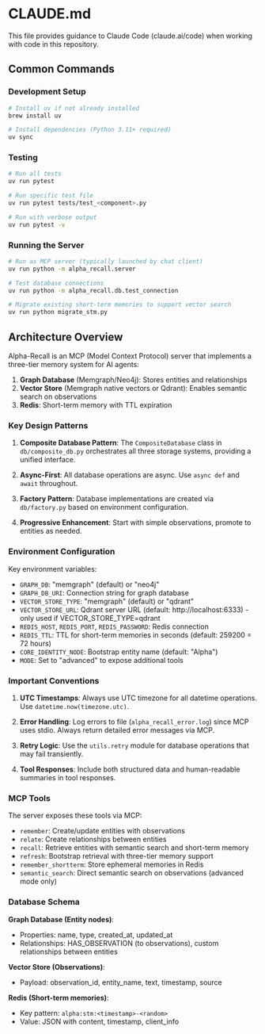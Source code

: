 # CLAUDE.md

This file provides guidance to Claude Code (claude.ai/code) when working with code in this repository.

## Common Commands

### Development Setup
```bash
# Install uv if not already installed
brew install uv

# Install dependencies (Python 3.11+ required)
uv sync
```

### Testing
```bash
# Run all tests
uv run pytest

# Run specific test file
uv run pytest tests/test_<component>.py

# Run with verbose output
uv run pytest -v
```

### Running the Server
```bash
# Run as MCP server (typically launched by chat client)
uv run python -m alpha_recall.server

# Test database connections
uv run python -m alpha_recall.db.test_connection

# Migrate existing short-term memories to support vector search
uv run python migrate_stm.py
```

## Architecture Overview

Alpha-Recall is an MCP (Model Context Protocol) server that implements a three-tier memory system for AI agents:

1. **Graph Database** (Memgraph/Neo4j): Stores entities and relationships
2. **Vector Store** (Memgraph native vectors or Qdrant): Enables semantic search on observations
3. **Redis**: Short-term memory with TTL expiration

### Key Design Patterns

1. **Composite Database Pattern**: The `CompositeDatabase` class in `db/composite_db.py` orchestrates all three storage systems, providing a unified interface.

2. **Async-First**: All database operations are async. Use `async def` and `await` throughout.

3. **Factory Pattern**: Database implementations are created via `db/factory.py` based on environment configuration.

4. **Progressive Enhancement**: Start with simple observations, promote to entities as needed.

### Environment Configuration

Key environment variables:
- `GRAPH_DB`: "memgraph" (default) or "neo4j"
- `GRAPH_DB_URI`: Connection string for graph database
- `VECTOR_STORE_TYPE`: "memgraph" (default) or "qdrant"
- `VECTOR_STORE_URL`: Qdrant server URL (default: http://localhost:6333) - only used if VECTOR_STORE_TYPE=qdrant
- `REDIS_HOST`, `REDIS_PORT`, `REDIS_PASSWORD`: Redis connection
- `REDIS_TTL`: TTL for short-term memories in seconds (default: 259200 = 72 hours)
- `CORE_IDENTITY_NODE`: Bootstrap entity name (default: "Alpha")
- `MODE`: Set to "advanced" to expose additional tools

### Important Conventions

1. **UTC Timestamps**: Always use UTC timezone for all datetime operations. Use `datetime.now(timezone.utc)`.

2. **Error Handling**: Log errors to file (`alpha_recall_error.log`) since MCP uses stdio. Always return detailed error messages via MCP.

3. **Retry Logic**: Use the `utils.retry` module for database operations that may fail transiently.

4. **Tool Responses**: Include both structured data and human-readable summaries in tool responses.

### MCP Tools

The server exposes these tools via MCP:
- `remember`: Create/update entities with observations
- `relate`: Create relationships between entities
- `recall`: Retrieve entities with semantic search and short-term memory
- `refresh`: Bootstrap retrieval with three-tier memory support
- `remember_shortterm`: Store ephemeral memories in Redis
- `semantic_search`: Direct semantic search on observations (advanced mode only)

### Database Schema

**Graph Database (Entity nodes)**:
- Properties: name, type, created_at, updated_at
- Relationships: HAS_OBSERVATION (to observations), custom relationships between entities

**Vector Store (Observations)**:
- Payload: observation_id, entity_name, text, timestamp, source

**Redis (Short-term memories)**:
- Key pattern: `alpha:stm:<timestamp>-<random>`
- Value: JSON with content, timestamp, client_info